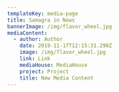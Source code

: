 ```yaml
---
templateKey: media-page
title: Samagra in News
bannerImage: /img/flavor_wheel.jpg
mediaContent:
  - author: Author
    date: 2019-11-17T12:15:31.290Z
    image: /img/flavor_wheel.jpg
    link: Link
    mediaHouse: MediaHouse
    project: Project
    title: New Media Content
---
```


